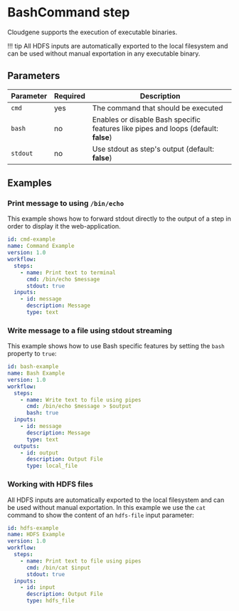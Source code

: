 # BashCommand step

Cloudgene supports the execution of executable binaries.

!!! tip
    All HDFS inputs are automatically exported to the local filesystem and can be used without manual exportation in any executable binary.

## Parameters

| Parameter | Required | Description |
| --- | --- | --- |
| `cmd` | yes | The command that should be executed |
| `bash` | no | Enables or disable Bash specific features like pipes and loops (default: **false**) |
| `stdout` | no | Use stdout as step's output (default: **false**) |

## Examples

### Print message to using `/bin/echo`

This example shows how to forward stdout directly to the output of a step in order to display it the web-application.


```yaml
id: cmd-example
name: Command Example
version: 1.0
workflow:
  steps:
    - name: Print text to terminal
      cmd: /bin/echo $message
      stdout: true
  inputs:
    - id: message
      description: Message
      type: text
```


### Write message to a file using stdout streaming

This example shows how to use Bash specific features by setting the `bash` property to `true`:

```yaml
id: bash-example
name: Bash Example
version: 1.0
workflow:
  steps:
    - name: Write text to file using pipes
      cmd: /bin/echo $message > $output
      bash: true
  inputs:
    - id: message
      description: Message
      type: text
  outputs:
    - id: output
      description: Output File
      type: local_file
```

### Working with HDFS files

All HDFS inputs are automatically exported to the local filesystem and can be used without manual exportation. In this example we use the `cat` command to show the content of an `hdfs-file` input parameter:

```yaml
id: hdfs-example
name: HDFS Example
version: 1.0
workflow:
  steps:
    - name: Print text to file using pipes
      cmd: /bin/cat $input
      stdout: true
  inputs:
    - id: input
      description: Output File
      type: hdfs_file
```
